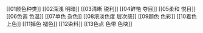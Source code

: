 [[01颜色种类]]
[[02深浅 明暗]]
[[03清晰 锐利]]
[[04鲜艳 夺目]]
[[05柔和 悦目]]
[[06色调 色温]]
[[07单色 杂色]]
[[08浓淡色度 层次感]]
[[09颜色 色彩]]
[[10着色 上色]]
[[11掉色 褪色]]
[[12染料]]
[[13色点 色带 色块]]












